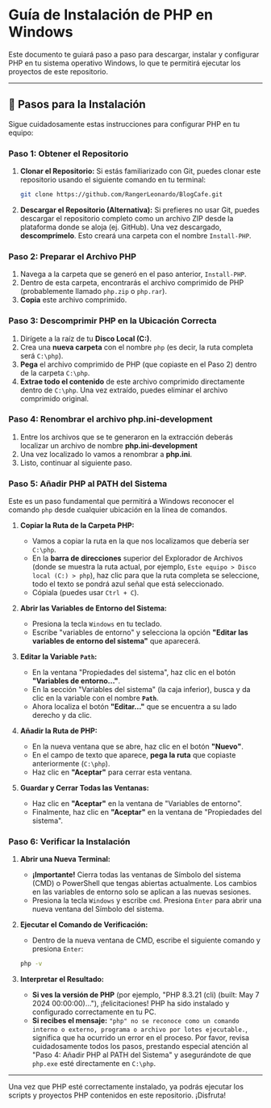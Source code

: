 # Guía de Instalación de PHP en Windows

Este documento te guiará paso a paso para descargar, instalar y configurar PHP en tu sistema operativo Windows, lo que te permitirá ejecutar los proyectos de este repositorio.

---

## 🚀 Pasos para la Instalación

Sigue cuidadosamente estas instrucciones para configurar PHP en tu equipo:

### Paso 1: Obtener el Repositorio

1.  **Clonar el Repositorio:**
    Si estás familiarizado con Git, puedes clonar este repositorio usando el siguiente comando en tu terminal:

    ```bash
    git clone https://github.com/RangerLeonardo/BlogCafe.git
    ```

2.  **Descargar el Repositorio (Alternativa):**
    Si prefieres no usar Git, puedes descargar el repositorio completo como un archivo ZIP desde la plataforma donde se aloja (ej. GitHub). Una vez descargado, **descomprímelo**. Esto creará una carpeta con el nombre `Install-PHP`.

### Paso 2: Preparar el Archivo PHP

1.  Navega a la carpeta que se generó en el paso anterior, `Install-PHP`.
2.  Dentro de esta carpeta, encontrarás el archivo comprimido de PHP (probablemente llamado `php.zip` o `php.rar`).
3.  **Copia** este archivo comprimido.

### Paso 3: Descomprimir PHP en la Ubicación Correcta

1.  Dirígete a la raíz de tu **Disco Local (C:)**.
2.  Crea una **nueva carpeta** con el nombre `php` (es decir, la ruta completa será `C:\php`).
3.  **Pega** el archivo comprimido de PHP (que copiaste en el Paso 2) dentro de la carpeta `C:\php`.
4.  **Extrae todo el contenido** de este archivo comprimido directamente dentro de `C:\php`. Una vez extraído, puedes eliminar el archivo comprimido original.

### Paso 4: Renombrar el archivo php.ini-development
1.  Entre los archivos que se te generaron en la extracción deberás localizar un archivo de nombre **php.ini-development**
2.  Una vez localizado lo vamos a renombrar a **php.ini**.
3.  Listo, continuar al siguiente paso.

### Paso 5: Añadir PHP al PATH del Sistema

Este es un paso fundamental que permitirá a Windows reconocer el comando `php` desde cualquier ubicación en la línea de comandos.

1.  **Copiar la Ruta de la Carpeta PHP:**
    * Vamos a copiar la ruta en la que nos localizamos que debería ser `C:\php`.
    * En la **barra de direcciones** superior del Explorador de Archivos (donde se muestra la ruta actual, por ejemplo, `Este equipo > Disco local (C:) > php`), haz clic para que la ruta completa se seleccione, todo el texto se pondrá azul señal que está seleccionado.
    * Cópiala (puedes usar `Ctrl + C`).

2.  **Abrir las Variables de Entorno del Sistema:**
    * Presiona la tecla `Windows` en tu teclado.
    * Escribe "variables de entorno" y selecciona la opción **"Editar las variables de entorno del sistema"** que aparecerá.

3.  **Editar la Variable `Path`:**
    * En la ventana "Propiedades del sistema", haz clic en el botón **"Variables de entorno..."**.
    * En la sección "Variables del sistema" (la caja inferior), busca y da clic en la variable con el nombre **`Path`**.
    * Ahora localiza el botón **"Editar..."** que se encuentra a su lado derecho y da clic.

4.  **Añadir la Ruta de PHP:**
    * En la nueva ventana que se abre, haz clic en el botón **"Nuevo"**.
    * En el campo de texto que aparece, **pega la ruta** que copiaste anteriormente (`C:\php`).
    * Haz clic en **"Aceptar"** para cerrar esta ventana.

5.  **Guardar y Cerrar Todas las Ventanas:**
    * Haz clic en **"Aceptar"** en la ventana de "Variables de entorno".
    * Finalmente, haz clic en **"Aceptar"** en la ventana de "Propiedades del sistema".

### Paso 6: Verificar la Instalación

1.  **Abrir una Nueva Terminal:**
    * **¡Importante!** Cierra todas las ventanas de Símbolo del sistema (CMD) o PowerShell que tengas abiertas actualmente. Los cambios en las variables de entorno solo se aplican a las nuevas sesiones.
    * Presiona la tecla `Windows` y escribe `cmd`. Presiona `Enter` para abrir una nueva ventana del Símbolo del sistema.

2.  **Ejecutar el Comando de Verificación:**
    * Dentro de la nueva ventana de CMD, escribe el siguiente comando y presiona `Enter`:

    ```bash
    php -v
    ```

3.  **Interpretar el Resultado:**
    * **Si ves la versión de PHP** (por ejemplo, "PHP 8.3.21 (cli) (built: May 7 2024 00:00:00)..."), ¡felicitaciones! PHP ha sido instalado y configurado correctamente en tu PC.
    * **Si recibes el mensaje:** `"php" no se reconoce como un comando interno o externo, programa o archivo por lotes ejecutable.`, significa que ha ocurrido un error en el proceso. Por favor, revisa cuidadosamente todos los pasos, prestando especial atención al "Paso 4: Añadir PHP al PATH del Sistema" y asegurándote de que `php.exe` esté directamente en `C:\php`.

---

Una vez que PHP esté correctamente instalado, ya podrás ejecutar los scripts y proyectos PHP contenidos en este repositorio. ¡Disfruta!
